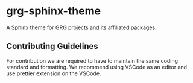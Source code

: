 # grg-sphinx-theme

A Sphinx theme for GRG projects and its affiliated packages.

## Contributing Guidelines

For contribution we are required to have to maintain the same coding standard and formatting. We recommend using VSCode as an editor and use prettier extension on the VSCode.

